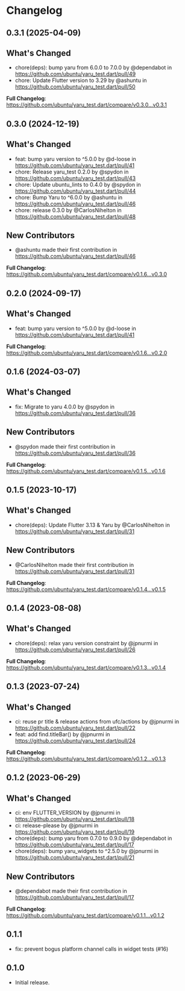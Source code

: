 # Changelog

## 0.3.1 (2025-04-09)

## What's Changed
* chore(deps): bump yaru from 6.0.0 to 7.0.0 by @dependabot in https://github.com/ubuntu/yaru_test.dart/pull/49
* chore: Update Flutter version to 3.29 by @ashuntu in https://github.com/ubuntu/yaru_test.dart/pull/50


**Full Changelog**: https://github.com/ubuntu/yaru_test.dart/compare/v0.3.0...v0.3.1

## 0.3.0 (2024-12-19)

## What's Changed
* feat: bump yaru version to ^5.0.0 by @d-loose in https://github.com/ubuntu/yaru_test.dart/pull/41
* chore: Release yaru_test 0.2.0 by @spydon in https://github.com/ubuntu/yaru_test.dart/pull/43
* chore: Update ubuntu_lints to 0.4.0 by @spydon in https://github.com/ubuntu/yaru_test.dart/pull/44
* chore: Bump Yaru to ^6.0.0 by @ashuntu in https://github.com/ubuntu/yaru_test.dart/pull/46
* chore: release 0.3.0 by @CarlosNihelton in https://github.com/ubuntu/yaru_test.dart/pull/48

## New Contributors
* @ashuntu made their first contribution in https://github.com/ubuntu/yaru_test.dart/pull/46

**Full Changelog**: https://github.com/ubuntu/yaru_test.dart/compare/v0.1.6...v0.3.0

## 0.2.0 (2024-09-17)

## What's Changed
* feat: bump yaru version to ^5.0.0 by @d-loose in https://github.com/ubuntu/yaru_test.dart/pull/41


**Full Changelog**: https://github.com/ubuntu/yaru_test.dart/compare/v0.1.6...v0.2.0

## 0.1.6 (2024-03-07)

## What's Changed
* fix: Migrate to yaru 4.0.0 by @spydon in https://github.com/ubuntu/yaru_test.dart/pull/36

## New Contributors
* @spydon made their first contribution in https://github.com/ubuntu/yaru_test.dart/pull/36

**Full Changelog**: https://github.com/ubuntu/yaru_test.dart/compare/v0.1.5...v0.1.6

## 0.1.5 (2023-10-17)

## What's Changed
* chore(deps): Update Flutter 3.13 & Yaru by @CarlosNihelton in https://github.com/ubuntu/yaru_test.dart/pull/31

## New Contributors
* @CarlosNihelton made their first contribution in https://github.com/ubuntu/yaru_test.dart/pull/31

**Full Changelog**: https://github.com/ubuntu/yaru_test.dart/compare/v0.1.4...v0.1.5

## 0.1.4 (2023-08-08)

## What's Changed
* chore(deps): relax yaru version constraint by @jpnurmi in https://github.com/ubuntu/yaru_test.dart/pull/26


**Full Changelog**: https://github.com/ubuntu/yaru_test.dart/compare/v0.1.3...v0.1.4

## 0.1.3 (2023-07-24)

## What's Changed
* ci: reuse pr title & release actions from ufc/actions by @jpnurmi in https://github.com/ubuntu/yaru_test.dart/pull/22
* feat: add find.titleBar() by @jpnurmi in https://github.com/ubuntu/yaru_test.dart/pull/24


**Full Changelog**: https://github.com/ubuntu/yaru_test.dart/compare/v0.1.2...v0.1.3

## 0.1.2 (2023-06-29)

## What's Changed
* ci: env FLUTTER_VERSION by @jpnurmi in https://github.com/ubuntu/yaru_test.dart/pull/18
* ci: release-please by @jpnurmi in https://github.com/ubuntu/yaru_test.dart/pull/19
* chore(deps): bump yaru from 0.7.0 to 0.9.0 by @dependabot in https://github.com/ubuntu/yaru_test.dart/pull/17
* chore(deps): bump yaru_widgets to ^2.5.0 by @jpnurmi in https://github.com/ubuntu/yaru_test.dart/pull/21

## New Contributors
* @dependabot made their first contribution in https://github.com/ubuntu/yaru_test.dart/pull/17

**Full Changelog**: https://github.com/ubuntu/yaru_test.dart/compare/v0.1.1...v0.1.2

## 0.1.1

* fix: prevent bogus platform channel calls in widget tests (#16)

## 0.1.0

* Initial release.
